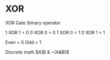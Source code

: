 # XOR
XOR Gate /binary operator

1 XOR 1 = 0
0 XOR 0 = 0
1 XOR 0 = 1
0 XOR 1 = 1 

Even = 0 
Odd = 1

Discrete math 
$A|B & ~(A&B)$
